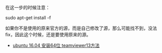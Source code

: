 



在这一步的时候注意：

sudo apt-get install -f

如果你不是使用的原来官方的源，而是自己修改了源，那么可能找不到，没法 fix，因此这个时候，还是要使用原来的源。


- [ubuntu 16.04 安装64位 teamviewer13方法](https://blog.csdn.net/wangyjfrecky/article/details/80742684)
